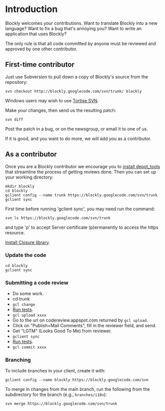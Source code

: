 # Introduction

Blockly welcomes your contributions.  Want to translate Blockly into a new language?  Want to fix a bug that's annoying you?  Want to write an application that uses Blockly?

The only rule is that all code committed by anyone must be reviewed and approved by one other contributor.

## First-time contributor

Just use Subversion to pull down a copy of Blockly's source from the repository:
```
svn checkout http://blockly.googlecode.com/svn/trunk/ blockly
```
Windows users may wish to use [Tortise SVN](http://tortoisesvn.tigris.org/).

Make your changes, then send us the resulting patch:
```
svn diff
```
Post the patch in a bug, or on the newsgroup, or email it to one of us.

If it is good, and you want to do more, we will add you as a contributor.

## As a contributor

Once you are a Blockly contributor we encourage you to [install depot\_tools](http://dev.chromium.org/developers/how-tos/install-depot-tools) that streamline the process of getting reviews done.  Then you can set up your working directory:

```
mkdir blockly
cd blockly
gclient config --name trunk https://blockly.googlecode.com/svn/trunk
gclient sync
```

First time before running 'gclient sync', you may need run the command:
```
svn ls https://blockly.googlecode.com/svn/trunk
```

and type 'p' to accept Server certificate (p)ermanently to access the https resource.

[Install Closure library](Closure).

### Update the code

```
cd blockly
gclient sync
```

### Submitting a code review

  * Do some work.
  * cd trunk
  * ` gcl change `
  * [Run tests](UnitTesting).
  * ` gcl upload xxxx `
  * Go to the url on codereview.appspot.com returned by ` gcl upload `.
  * Click on "Publish+Mail Comments", fill in the reviewer field, and send.
  * Get "LGTM" (Looks Good To Me) from reviewer.
  * ` gclient sync `
  * [Run tests](UnitTesting).
  * ` gcl commit xxxx `

### Branching

To include branches in your client, create it with:

```
gclient config --name blockly https://blockly.googlecode.com/svn
```

To merge in changes from the main branch, run the following from the subdirectory for the branch (e.g., ` branches/i18n `):

```
svn merge https://blockly.googlecode.com/svn/trunk
```
